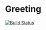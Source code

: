 # Greeting
[![Build Status](https://travis-ci.org/sibusisozibeko/greeting-expressjs.svg?branch=master)](https://travis-ci.org/sibusisozibeko/greeting-expressjs)
